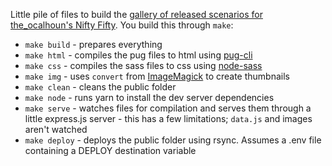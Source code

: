 Little pile of files to build the [gallery of released scenarios for the_ocalhoun's Nifty Fifty](https://nifty-fifty.rct.dagothig.com/). You build this through `make`:
* `make build` - prepares everything
* `make html` - compiles the pug files to html using [pug-cli](https://github.com/pugjs/pug-cli)
* `make css` - compiles the sass files to css using [node-sass](https://github.com/sass/node-sass)
* `make img` - uses `convert` from [ImageMagick](https://imagemagick.org) to create thumbnails
* `make clean` - cleans the public folder
* `make node` - runs yarn to install the dev server dependencies
* `make serve` - watches files for compilation and serves them through a little express.js server - this has a few limitations; `data.js` and images aren't watched
* `make deploy` - deploys the public folder using rsync. Assumes a .env file containing a DEPLOY destination variable
